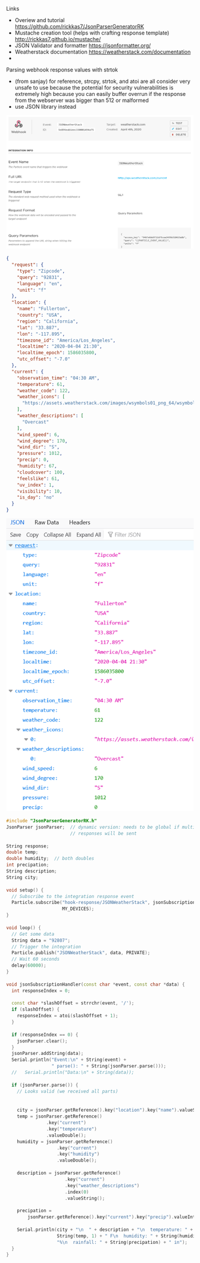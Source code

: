 Links

* Overiew and tutorial https://github.com/rickkas7/JsonParserGeneratorRK
* Mustache creation tool (helps with crafting response template) http://rickkas7.github.io/mustache/
* JSON Validator and formatter https://jsonformatter.org/
* Weatherstack documentation https://weatherstack.com/documentation
* 



Parsing webhook response values with strtok

* (from sanjay) for reference, strcpy, strtok, and atoi are all consider very unsafe to use because the potential for security vulnerabilities is extremely high because you can easily buffer overrun if the response from the webserver was bigger than 512 or malformed
* use JSON library instead

![image-20200405005837141](weatherstack_integration.assets/image-20200405005837141.png)

```json
{
  "request": {
    "type": "Zipcode",
    "query": "92831",
    "language": "en",
    "unit": "f"
  },
  "location": {
    "name": "Fullerton",
    "country": "USA",
    "region": "California",
    "lat": "33.887",
    "lon": "-117.895",
    "timezone_id": "America/Los_Angeles",
    "localtime": "2020-04-04 21:30",
    "localtime_epoch": 1586035800,
    "utc_offset": "-7.0"
  },
  "current": {
    "observation_time": "04:30 AM",
    "temperature": 61,
    "weather_code": 122,
    "weather_icons": [
      "https://assets.weatherstack.com/images/wsymbols01_png_64/wsymbol_0004_black_low_cloud.png"
    ],
    "weather_descriptions": [
      "Overcast"
    ],
    "wind_speed": 6,
    "wind_degree": 170,
    "wind_dir": "S",
    "pressure": 1012,
    "precip": 0,
    "humidity": 67,
    "cloudcover": 100,
    "feelslike": 61,
    "uv_index": 1,
    "visibility": 10,
    "is_day": "no"
  }
}
```



![image-20200405005641533](weatherstack_integration.assets/image-20200405005641533.png)

```c++
#include "JsonParserGeneratorRK.h"
JsonParser jsonParser;  // dynamic version: needs to be global if multi-part
                        // responses will be sent

String response;
double temp;
double humidity;  // both doubles
int precipation;
String description;
String city;

void setup() {
  // Subscribe to the integration response event
  Particle.subscribe("hook-response/JSONWeatherStack", jsonSubscriptionHandler,
                     MY_DEVICES);
}

void loop() {
  // Get some data
  String data = "92807";
  // Trigger the integration
  Particle.publish("JSONWeatherStack", data, PRIVATE);
  // Wait 60 seconds
  delay(60000);
}

void jsonSubscriptionHandler(const char *event, const char *data) {
  int responseIndex = 0;

  const char *slashOffset = strrchr(event, '/');
  if (slashOffset) {
    responseIndex = atoi(slashOffset + 1);
  }

  if (responseIndex == 0) {
    jsonParser.clear();
  }
  jsonParser.addString(data);
  Serial.println("Event:\n" + String(event) +
                 " parse(): " + String(jsonParser.parse()));
  //   Serial.println("Data:\n" + String(data));

  if (jsonParser.parse()) {
    // Looks valid (we received all parts)


    city = jsonParser.getReference().key("location").key("name").valueString();
    temp = jsonParser.getReference()
               .key("current")
               .key("temperature")
               .valueDouble();
    humidity = jsonParser.getReference()
                   .key("current")
                   .key("humidity")
                   .valueDouble();

    description = jsonParser.getReference()
                      .key("current")
                      .key("weather_descriptions")
					  .index(0)
                      .valueString();

    precipation =
        jsonParser.getReference().key("current").key("precip").valueInt();

    Serial.println(city + "\n  " + description + "\n  temperature: " +
                   String(temp, 1) + " F\n  humidity: " + String(humidity, 1) +
                   "%\n  rainfall: " + String(precipation) + " in");
  }
}
```

